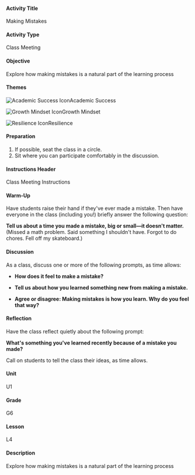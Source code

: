 #### Activity Title
Making Mistakes
#### Activity Type
Class Meeting
#### Objective
Explore how making mistakes is a natural part of the learning process
#### Themes
![Academic Success Icon](http://v5cmservice.secondstep.org/MS3TP_IMAGES/SKILLS/SKILLS_SMALL_IMAGES/academic-success-sm.png)Academic Success
 
![Growth Mindset Icon](http://v5cmservice.secondstep.org/MS3TP_IMAGES/SKILLS/SKILLS_SMALL_IMAGES/growth-mindset-sm.png)Growth Mindset
 
![Resilience Icon](http://v5cmservice.secondstep.org/MS3TP_IMAGES/SKILLS/SKILLS_SMALL_IMAGES/resilience-sm.png)Resilience
 

#### Preparation
1. If possible, seat the class in a circle.
2. Sit where you can participate comfortably in the discussion.

#### Instructions Header
Class Meeting Instructions
#### Warm-Up
Have students raise their hand if they've ever made a mistake. Then have everyone in the class (including you!) briefly answer the following question: 

**Tell us about a time you made a mistake, big or small—it doesn't matter.**<br/> 
              (Missed a math problem. Said something I shouldn't have. Forgot to do chores. Fell off my skateboard.)
#### Discussion
As a class, discuss one or more of the following prompts, as time allows:


-  **How does it feel to make a mistake?**

-  **Tell us about how you learned something new from making a mistake.**

-  **Agree or disagree: Making mistakes is how you learn. Why do you feel that way?**
#### Reflection
Have the class reflect quietly about the following prompt:

**What's something you've learned recently because of a mistake you made?**

Call on students to tell the class their ideas, as time allows.
#### Unit
U1
#### Grade
G6
#### Lesson
L4
#### Description
Explore how making mistakes is a natural part of the learning process
